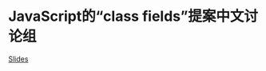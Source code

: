# JavaScript的“class fields”提案中文讨论组

[Slides](https://johnhax.net/js-class-fields-chinese-discussion/docs/)
